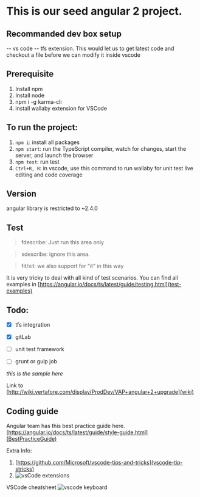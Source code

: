 # This is our seed angular 2 project. 

## Recommanded dev box setup
-- vs code
-- tfs extension. This would let us to get latest code and checkout a file before we can modify it inside vscode 

## Prerequisite
1. Install npm
2. Install node
3. npm i -g karma-cli
4. install wallaby extension for VSCode


## To run the project: 
1. `npm i`: install all packages
2. `npm start`: run the TypeScript compiler, watch for changes, start the server, and launch the browser 
3. `npm test`: run test
4. `Ctrl+R, R`: in vscode, use this command to run wallaby for unit test live editing and code coverage

## Version
angular library is restricted to ~2.4.0

## Test 
>fdescribe: Just run this area only

>xdescribe: ignore this area. 

>fit/xit: we also support for "it" in this way 

It is very tricky to deal with all kind of test scenarios. You can find all examples in [https://angular.io/docs/ts/latest/guide/testing.html](test-examples)


## Todo: 
- [x] tfs integration
- [x] gitLab 
- [ ] unit test framework
- [ ] grunt or gulp job


*this is the sample here*

Link to [http://wiki.vertafore.com/display/ProdDev/VAP+angular+2+upgrade](wiki)

## Coding guide
Angular team has this best practice guide here.
[https://angular.io/docs/ts/latest/guide/style-guide.html](BestPracticeGuide)

Extra Info: 
1. [https://github.com/Microsoft/vscode-tips-and-tricks](vscode-tip-stricks)
2. ![vsCode extensions](https://git.devop.vertafore.com/zhangmi/vap-angular-seed/raw/master/vscode-extensions.png)

VSCode cheatsheet
![vscode keyboard](https://raw.githubusercontent.com/Microsoft/vscode-tips-and-tricks/master/media/KeyboardReferenceSheet.png)



